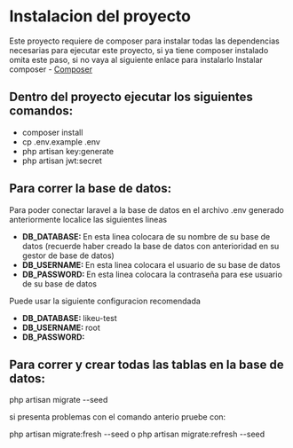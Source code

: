 <h1>Instalacion del proyecto</h1>

<p>Este proyecto requiere de composer para instalar todas las dependencias necesarias para ejecutar este proyecto, si ya tiene composer instalado omita este paso, si no vaya al siguiente enlace para instalarlo Instalar composer - <a href="https://getcomposer.org/download/">Composer</a></p>

<h2>Dentro del proyecto ejecutar los siguientes comandos: </h2>
<ul>
    <li>composer install</li>
    <li>cp .env.example .env</li>
    <li>php artisan key:generate</li>
    <li>php artisan jwt:secret</li>
</ul>

<h2>Para correr la base de datos: </h2>

<p>Para poder conectar laravel a la base de datos en el archivo .env generado anteriormente localice las siguientes lineas</p>

<ul>
    <li><strong>DB_DATABASE: </strong>En esta linea colocara de su nombre de su base de datos (recuerde haber creado la base de datos con anterioridad en su gestor de base de datos)</li>
    <li><strong>DB_USERNAME: </strong>En esta linea colocara el usuario de su base de datos</li>
    <li><strong>DB_PASSWORD: </strong>En esta linea colocara la contraseña para ese usuario de su base de datos</li>
</ul>

<p>Puede usar la siguiente configuracion recomendada</p>
<ul>
    <li><strong>DB_DATABASE: </strong>likeu-test</li>
    <li><strong>DB_USERNAME: </strong>root</li>
    <li><strong>DB_PASSWORD: </strong></li>
</ul>

<h2>Para correr y crear todas las tablas en la base de datos: </h2>
<p>php artisan migrate --seed</p>
<p>si presenta problemas con el comando anterio pruebe con: </p> 
<p>php artisan migrate:fresh --seed o php artisan migrate:refresh --seed</p>
